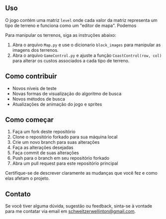 ## Uso

O jogo contém uma matriz `level` onde cada valor da matriz representa um tipo de terreno e funciona como um "editor de mapa". Podemos 

Para manipular os terrenos, siga as instruções abaixo:

1. Abra o arquivo `Map.py` e use o dicionario `block_images` para manipular as imagens dos terrenos.
2. Abra o arquivo `GameControl.py` e ajuste a função `CoastControl(row, col)` para alterar os custos associados a cada tipo de terreno.

## Como contribuir

- Novos níveis de teste
- Novas formas de visualização do algoritmo de busca
- Novos métodos de busca
- Atualizações de animação do jogo e sprites

## Como começar

1. Faça um fork deste repositório
2. Clone o repositório forkado para sua máquina local
3. Crie um novo branch para suas alterações
4. Faça as alterações desejadas
5. Faça commit de suas alterações
6. Push para o branch em seu repositório forkado
7. Abra um pull request para este repositório principal

Certifique-se de descrever claramente as mudanças que você fez e como elas afetam o projeto.


## Contato
Se você tiver alguma dúvida, sugestão ou feedback, sinta-se à vontade para me contatar via email em [schweitzerwellinton@gmail.com](mailto:schweitzerwellinton@gmail.com).
